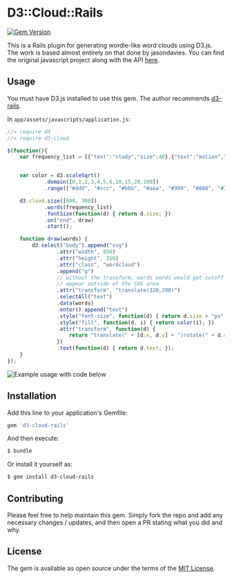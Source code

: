 # D3::Cloud::Rails

[![Gem Version](https://badge.fury.io/rb/d3-cloud-rails.svg)](https://badge.fury.io/rb/d3-cloud-rails)

This is a Rails plugin for generating wordle-like word clouds using D3.js. The work is based almost entirely on that done by jasondavies.
You can find the original javascript project along with the API [here](https://github.com/jasondavies/d3-cloud).


## Usage
You must have D3.js installed to use this gem. The author recommends [d3-rails](https://github.com/iblue/d3-rails).

In `app/assets/javascripts/application.js`:

```js
//= require d3
//= require d3-cloud
```

```js
$(function(){
    var frequency_list = [{"text":"study","size":40},{"text":"motion","size":15},{"text":"forces","size":10},{"text":"electricity","size":15},{"text":"movement","size":10},{"text":"relation","size":5},{"text":"things","size":10},{"text":"force","size":5},{"text":"ad","size":5},{"text":"energy","size":85},{"text":"living","size":5},{"text":"nonliving","size":5},{"text":"laws","size":15},{"text":"speed","size":45},{"text":"velocity","size":30},{"text":"define","size":5},{"text":"constraints","size":5},{"text":"universe","size":10},{"text":"physics","size":120},{"text":"describing","size":5},{"text":"matter","size":90},{"text":"physics-the","size":5},{"text":"world","size":10},{"text":"works","size":10},{"text":"science","size":70},{"text":"interactions","size":30},{"text":"studies","size":5},{"text":"properties","size":45},{"text":"nature","size":40},{"text":"branch","size":30},{"text":"concerned","size":25},{"text":"source","size":40},{"text":"google","size":10},{"text":"defintions","size":5},{"text":"two","size":15},{"text":"grouped","size":15},{"text":"traditional","size":15},{"text":"fields","size":15},{"text":"acoustics","size":15},{"text":"optics","size":15},{"text":"mechanics","size":20},{"text":"thermodynamics","size":15},{"text":"electromagnetism","size":15},{"text":"modern","size":15},{"text":"extensions","size":15},{"text":"thefreedictionary","size":15},{"text":"interaction","size":15},{"text":"org","size":25},{"text":"answers","size":5},{"text":"natural","size":15},{"text":"objects","size":5},{"text":"treats","size":10},{"text":"acting","size":5},{"text":"department","size":5},{"text":"gravitation","size":5},{"text":"heat","size":10},{"text":"light","size":10},{"text":"magnetism","size":10},{"text":"modify","size":5},{"text":"general","size":10},{"text":"bodies","size":5},{"text":"philosophy","size":5},{"text":"brainyquote","size":5},{"text":"words","size":5},{"text":"ph","size":5},{"text":"html","size":5},{"text":"lrl","size":5},{"text":"zgzmeylfwuy","size":5},{"text":"subject","size":5},{"text":"distinguished","size":5},{"text":"chemistry","size":5},{"text":"biology","size":5},{"text":"includes","size":5},{"text":"radiation","size":5},{"text":"sound","size":5},{"text":"structure","size":5},{"text":"atoms","size":5},{"text":"including","size":10},{"text":"atomic","size":10},{"text":"nuclear","size":10},{"text":"cryogenics","size":10},{"text":"solid-state","size":10},{"text":"particle","size":10},{"text":"plasma","size":10},{"text":"deals","size":5},{"text":"merriam-webster","size":5},{"text":"dictionary","size":10},{"text":"analysis","size":5},{"text":"conducted","size":5},{"text":"order","size":5},{"text":"understand","size":5},{"text":"behaves","size":5},{"text":"en","size":5},{"text":"wikipedia","size":5},{"text":"wiki","size":5},{"text":"physics-","size":5},{"text":"physical","size":5},{"text":"behaviour","size":5},{"text":"collinsdictionary","size":5},{"text":"english","size":5},{"text":"time","size":35},{"text":"distance","size":35},{"text":"wheels","size":5},{"text":"revelations","size":5},{"text":"minute","size":5},{"text":"acceleration","size":20},{"text":"torque","size":5},{"text":"wheel","size":5},{"text":"rotations","size":5},{"text":"resistance","size":5},{"text":"momentum","size":5},{"text":"measure","size":10},{"text":"direction","size":10},{"text":"car","size":5},{"text":"add","size":5},{"text":"traveled","size":5},{"text":"weight","size":5},{"text":"electrical","size":5},{"text":"power","size":5}];


    var color = d3.scaleSqrt()
            .domain([0,1,2,3,4,5,6,10,15,20,100])
            .range(["#ddd", "#ccc", "#bbb", "#aaa", "#999", "#888", "#777", "#666", "#555", "#444", "#333", "#222"]);

    d3.cloud.size([800, 300])
            .words(frequency_list)
            .fontSize(function(d) { return d.size; })
            .on("end", draw)
            .start();

    function draw(words) {
        d3.select("body").append("svg")
                .attr("width", 850)
                .attr("height", 350)
                .attr("class", "wordcloud")
                .append("g")
                // without the transform, words words would get cutoff to the left and top, they would
                // appear outside of the SVG area
                .attr("transform", "translate(320,200)")
                .selectAll("text")
                .data(words)
                .enter().append("text")
                .style("font-size", function(d) { return d.size + "px"; })
                .style("fill", function(d, i) { return color(i); })
                .attr("transform", function(d) {
                    return "translate(" + [d.x, d.y] + ")rotate(" + d.rotate + ")";
                })
                .text(function(d) { return d.text; });
    }
});

```

![Example usage with code below](http://i68.tinypic.com/w9wh2q.png)

## Installation
Add this line to your application's Gemfile:

```ruby
gem 'd3-cloud-rails'
```

And then execute:
```bash
$ bundle
```

Or install it yourself as:
```bash
$ gem install d3-cloud-rails
```

## Contributing
Please feel free to help maintain this gem. Simply fork the repo and add any necessary changes / updates, and then open a PR stating what you did and why.

## License
The gem is available as open source under the terms of the [MIT License](https://opensource.org/licenses/MIT).
